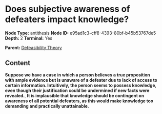 # Does subjective awareness of defeaters impact knowledge?

**Node Type:** antithesis
**Node ID:** e95ad1c3-cff8-4393-80bf-b45b53767de5
**Depth:** 2
**Terminal:** Yes

**Parent:** [Defeasibility Theory](defeasibility-theory.md)

## Content

**Suppose we have a case in which a person believes a true proposition with ample evidence but is unaware of a defeater due to lack of access to certain information. Intuitively, the person seems to possess knowledge, even though their justification could be undermined if new facts were revealed.**, **It is implausible that knowledge should be contingent on awareness of all potential defeaters, as this would make knowledge too demanding and practically unattainable.**
